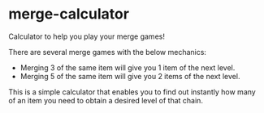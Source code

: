 # merge-calculator
Calculator to help you play your merge games!

There are several merge games with the below mechanics:
- Merging 3 of the same item will give you 1 item of the next level.
- Merging 5 of the same item will give you 2 items of the next level.

This is a simple calculator that enables you to find out instantly how many of an item you need to obtain a desired level of that chain.